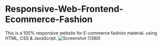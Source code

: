 # Responsive-Web-Frontend-Ecommerce-Fashion
This is a 100% responsive website for E-commerce fashion material. using HTML, CSS &amp; JavaScript.
![Screenshot (1380)](https://user-images.githubusercontent.com/86683029/140643407-53657f17-61cf-4e73-94dd-18ccb03269f5.png)

